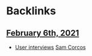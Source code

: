 
# Backlinks
## [February 6th, 2021](<February 6th, 2021.md>)
- [User interviews](<User interviews.md>) [Sam Corcos](<Sam Corcos.md>)

